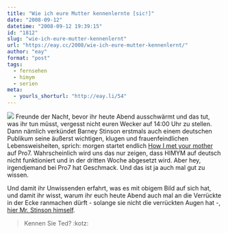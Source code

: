 ```yaml
---
title: "Wie ich eure Mutter kennenlernte [sic!]"
date: "2008-09-12"
datetime: "2008-09-12 19:39:15"
id: "1812"
slug: "wie-ich-eure-mutter-kennenlernt"
url: "https://eay.cc/2008/wie-ich-eure-mutter-kennenlernt/"
author: "eay"
format: "post"
tags:
  - fernsehen
  - himym
  - serien
meta:
  - yourls_shorturl: "http://eay.li/54"
---
```


![](/uploads/2008/hotcrazyscale.jpg) Freunde der Nacht, bevor ihr heute Abend ausschwärmt und das tut, was ihr tun müsst, vergesst nicht euren Wecker auf 14:00 Uhr zu stellen. Dann nämlich verkündet Barney Stinson erstmals auch einem deutschen Publikum seine äußerst wichtigen, klugen und frauenfeindlichen Lebensweisheiten, sprich: morgen startet endlich [How I met your mother](//eay.cc/2008/how-i-met-my-favorite-tv-series/) auf Pro7. Wahrscheinlich wird uns das nur zeigen, dass HIMYM auf deutsch nicht funktioniert und in der dritten Woche abgesetzt wird. Aber hey, irgendjemand bei Pro7 hat Geschmack. Und das ist ja auch mal gut zu wissen.

Und damit ihr Unwissenden erfahrt, was es mit obigem Bild auf sich hat, und damit ihr wisst, warum ihr euch heute Abend auch mal an die Verrückte in der Ecke ranmachen dürft - solange sie nicht die verrückten Augen hat -, [hier Mr. Stinson himself](http://www.youtube.com/watch?v=kYrZSjpiIK4).

> Kennen Sie Ted? :kotz:
